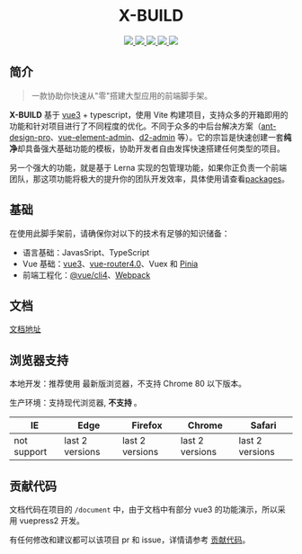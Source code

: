 <h1 align="center">X-BUILD</h1>

<p align="center">
  <a href="https://v3.cn.vuejs.org/" target="blank">
    <img src="https://img.shields.io/badge/vue-3.2.6-brightgreen.svg" />
  </a>
  <a href="https://www.npmjs.com/package/x-build" target="blank">
    <img src="https://img.shields.io/npm/v/x-build" />
  </a>
  <a href="https://github.com/code-device/x-build/actions" target="blank">
    <img src="https://github.com/code-device/x-build/workflows/GitHub%20Actions/badge.svg" />
  </a>
  <a href="https://github.com/code-device/x-build/blob/next/LICENSE" target="blank">
    <img src="https://img.shields.io/github/license/mashape/apistatus.svg" />
  </a>
  <a href="https://github.com/code-device/x-build" target="blank">
    <img src="https://img.shields.io/github/stars/code-device/x-build.svg?style=social&label=Stars" />
  </a>
</p>

## 简介

> 一款协助你快速从"零"搭建大型应用的前端脚手架。

**X-BUILD** 基于 [vue3](https://v3.cn.vuejs.org/) + typescript，使用 Vite 构建项目，支持众多的开箱即用的功能和针对项目进行了不同程度的优化。不同于众多的中后台解决方案（[ant-design-pro](https://pro.ant.design/docs/getting-started-cn)、[vue-element-admin](https://panjiachen.github.io/vue-element-admin-site/zh/)、[d2-admin](https://d2.pub/zh/doc/d2-admin/) 等）。它的宗旨是快速创建一套**纯净**却具备强大基础功能的模板，协助开发者自由发挥快速搭建任何类型的项目。

另一个强大的功能，就是基于 Lerna 实现的包管理功能，如果你正负责一个前端团队，那这项功能将极大的提升你的团队开发效率，具体使用请查看[packages](/packages)。

## 基础
在使用此脚手架前，请确保你对以下的技术有足够的知识储备：

- 语言基础：JavasSript、TypeScript
- Vue 基础：[vue3](https://v3.cn.vuejs.org/)、[vue-router4.0](https://next.router.vuejs.org/)、Vuex 和 [Pinia](https://pinia.esm.dev/)
- 前端工程化：[@vue/cli4](https://cli.vuejs.org/zh/guide/)、[Webpack](https://webpack.docschina.org/concepts/)

## 文档

[文档地址](https://code-device.github.io/x-build/)

## 浏览器支持

本地开发：推荐使用 <Badge text="Chrome" vertical="middle" /> 最新版浏览器，不支持 Chrome 80 以下版本。

生产环境：支持现代浏览器, **不支持 <Badge type="danger" text="IE" vertical="middle" />**。

| IE          | Edge            | Firefox         | Chrome          | Safari          |
| ----------- | --------------- | --------------- | --------------- | --------------- |
| not support | last 2 versions | last 2 versions | last 2 versions | last 2 versions |

## 贡献代码

文档代码在项目的 `/document` 中，由于文档中有部分 vue3 的功能演示，所以采用 vuepress2 开发。

有任何修改和建议都可以该项目 pr 和 issue，详情请参考 [贡献代码](/Contribution/README.md)。
